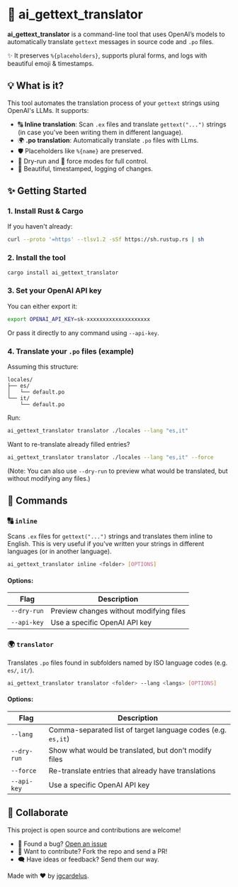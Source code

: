 # 🧠 ai_gettext_translator

**ai_gettext_translator** is a command-line tool that uses OpenAI’s models to automatically translate `gettext` messages in source code and `.po` files.

✨ It preserves `%{placeholders}`, supports plural forms, and logs with beautiful emoji & timestamps.

## 💡 What is it?

This tool automates the translation process of your `gettext` strings using OpenAI's LLMs. It supports:

- 🔠 **Inline translation**: Scan `.ex` files and translate `gettext("...")` strings (in case you've been writing them in different language).
- 🌍 **.po translation**: Automatically translate `.po` files with LLms.
- 🛡️ Placeholders like `%{name}` are preserved.
- 🧪 Dry-run and 🔁 force modes for full control.
- 📜 Beautiful, timestamped, logging of changes.

## ✨ Getting Started

### 1. Install Rust & Cargo

If you haven't already:

```bash
curl --proto '=https' --tlsv1.2 -sSf https://sh.rustup.rs | sh
```

### 2. Install the tool

```bash
cargo install ai_gettext_translator
```

### 3. Set your OpenAI API key

You can either export it:

```bash
export OPENAI_API_KEY=sk-xxxxxxxxxxxxxxxxxxxx
```

Or pass it directly to any command using `--api-key`.

### 4. Translate your `.po` files (example)

Assuming this structure:

```
locales/
├── es/
│   └── default.po
└── it/
    └── default.po
```

Run:

```bash
ai_gettext_translator translator ./locales --lang "es,it"
```

Want to re-translate already filled entries?

```bash
ai_gettext_translator translator ./locales --lang "es,it" --force
```

(Note: You can also use `--dry-run` to preview what would be translated, but without modifying any files.)

## 🧪 Commands

### 🔠 `inline`

Scans `.ex` files for `gettext("...")` strings and translates them inline to English. This is very useful if you've written your strings in different languages (or in another language).

```bash
ai_gettext_translator inline <folder> [OPTIONS]
```

#### Options:

| Flag        | Description                             |
| ----------- | --------------------------------------- |
| `--dry-run` | Preview changes without modifying files |
| `--api-key` | Use a specific OpenAI API key           |

### 🌍 `translator`

Translates `.po` files found in subfolders named by ISO language codes (e.g. `es/`, `it/`).

```bash
ai_gettext_translator translator <folder> --lang <langs> [OPTIONS]
```

#### Options:

| Flag        | Description                                                  |
| ----------- | ------------------------------------------------------------ |
| `--lang`    | Comma-separated list of target language codes (e.g. `es,it`) |
| `--dry-run` | Show what would be translated, but don’t modify files        |
| `--force`   | Re-translate entries that already have translations          |
| `--api-key` | Use a specific OpenAI API key                                |

## 🤝 Collaborate

This project is open source and contributions are welcome!

- 🐞 Found a bug? [Open an issue](https://github.com/jgcardelus/ai-gettext-translator/issues)
- 🌱 Want to contribute? Fork the repo and send a PR!
- 🗨️ Have ideas or feedback? Send them our way.

Made with ❤️ by [jgcardelus](https://github.com/jgcardelus).
